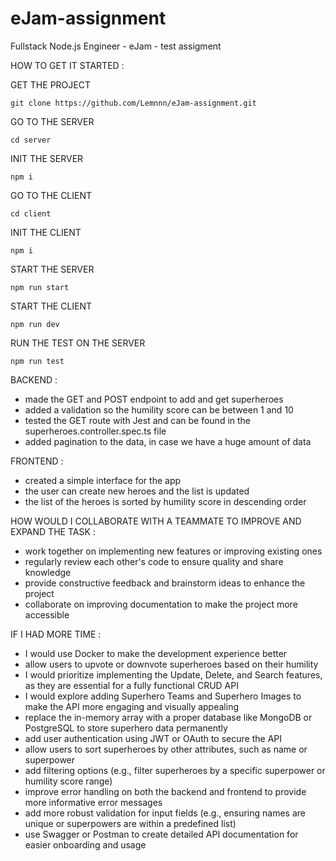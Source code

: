 # eJam-assignment

Fullstack Node.js Engineer - eJam - test assigment

HOW TO GET IT STARTED :

  GET THE PROJECT
  
    git clone https://github.com/Lemnnn/eJam-assignment.git

  GO TO THE SERVER
  
    cd server

  INIT THE SERVER
  
    npm i

  GO TO THE CLIENT
  
    cd client

  INIT THE CLIENT
  
    npm i

  START THE SERVER
  
    npm run start

  START THE CLIENT
  
    npm run dev

  RUN THE TEST ON THE SERVER
  
    npm run test

BACKEND :

  - made the GET and POST endpoint to add and get superheroes
  - added a validation so the humility score can be between 1 and 10
  - tested the GET route with Jest and can be found in the superheroes.controller.spec.ts file
  - added pagination to the data, in case we have a huge amount of data 

FRONTEND :

  - created a simple interface for the app
  - the user can create new heroes and the list is updated
  - the list of the heroes is sorted by humility score in descending order

HOW WOULD I COLLABORATE WITH A TEAMMATE TO IMPROVE AND EXPAND THE TASK :

  - work together on implementing new features or improving existing ones
  - regularly review each other's code to ensure quality and share knowledge
  - provide constructive feedback and brainstorm ideas to enhance the project
  - collaborate on improving documentation to make the project more accessible

IF I HAD MORE TIME :

  - I would use Docker to make the development experience better
  - allow users to upvote or downvote superheroes based on their humility
  - I would prioritize implementing the Update, Delete, and Search features, as they are essential for a fully functional CRUD API
  - I would explore adding Superhero Teams and Superhero Images to make the API more engaging and visually appealing
  - replace the in-memory array with a proper database like MongoDB or PostgreSQL to store superhero data permanently
  - add user authentication using JWT or OAuth to secure the API
  - allow users to sort superheroes by other attributes, such as name or superpower
  - add filtering options (e.g., filter superheroes by a specific superpower or humility score range)
  - improve error handling on both the backend and frontend to provide more informative error messages
  - add more robust validation for input fields (e.g., ensuring names are unique or superpowers are within a predefined list)
  - use Swagger or Postman to create detailed API documentation for easier onboarding and usage
